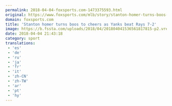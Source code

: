 ```yaml
---
permalink: 2018-04-04-foxsports.com-1473375593.html
original: https://www.foxsports.com/mlb/story/stanton-homer-turns-boos-to-cheers-as-yanks-beat-rays-7-2-040418
domain: foxsports.com
title: 'Stanton homer turns boos to cheers as Yanks beat Rays 7-2'
image: https://b.fssta.com/uploads/2018/04/201804041536561817815-p2.vresize.1200.630.high.17.jpeg
date: 2018-04-04 21:43:18
category: sport
translations: 
 - 'es'
 - 'de'
 - 'ru'
 - 'ja'
 - 'fr'
 - 'it'
 - 'zh-CN'
 - 'zh-TW'
 - 'ar'
 - 'pt'
 - 'hy'
---
```


